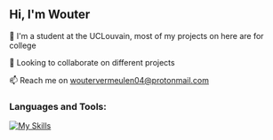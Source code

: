 <!--
**VermeulenWouter/VermeulenWouter** is a ✨ _special_ ✨ repository because its `README.md` (this file) appears on your GitHub profile.
-->
## Hi, I'm Wouter

🔭 I'm a student at the UCLouvain, most of my projects on here are for college

👯 Looking to collaborate on different projects

📫 Reach me on woutervermeulen04@protonmail.com

### Languages and Tools:
[![My Skills](https://skillicons.dev/icons?i=linux,bash,git,python,c,java,html,latex,lua)](https://skillicons.dev)
